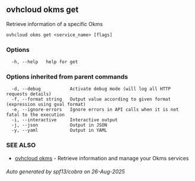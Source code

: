 ## ovhcloud okms get

Retrieve information of a specific Okms

```
ovhcloud okms get <service_name> [flags]
```

### Options

```
  -h, --help   help for get
```

### Options inherited from parent commands

```
  -d, --debug           Activate debug mode (will log all HTTP requests details)
  -f, --format string   Output value according to given format (expression using gval format)
  -e, --ignore-errors   Ignore errors in API calls when it is not fatal to the execution
  -i, --interactive     Interactive output
  -j, --json            Output in JSON
  -y, --yaml            Output in YAML
```

### SEE ALSO

* [ovhcloud okms](ovhcloud_okms.md)	 - Retrieve information and manage your Okms services

###### Auto generated by spf13/cobra on 26-Aug-2025
